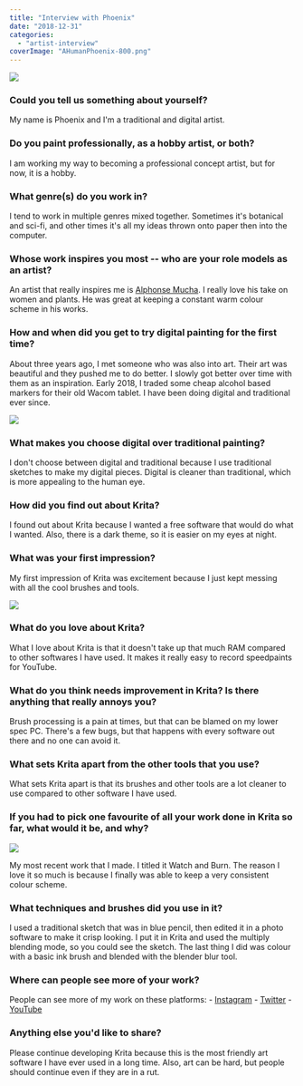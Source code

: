 ```yaml
---
title: "Interview with Phoenix"
date: "2018-12-31"
categories: 
  - "artist-interview"
coverImage: "AHumanPhoenix-800.png"
---
```


![](/images/posts/2018/AHumanPhoenix-800.png)

### Could you tell us something about yourself?

My name is Phoenix and I'm a traditional and digital artist.

### Do you paint professionally, as a hobby artist, or both?

I am working my way to becoming a professional concept artist, but for now, it is a hobby.

### What genre(s) do you work in?

I tend to work in multiple genres mixed together. Sometimes it's botanical and sci-fi, and other times it's all my ideas thrown onto paper then into the computer.

### Whose work inspires you most -- who are your role models as an artist?

An artist that really inspires me is [Alphonse Mucha](https://en.wikipedia.org/wiki/Alphonse_Mucha). I really love his take on women and plants. He was great at keeping a constant warm colour scheme in his works.

### How and when did you get to try digital painting for the first time?

About three years ago, I met someone who was also into art. Their art was beautiful and they pushed me to do better. I slowly got better over time with them as an inspiration. Early 2018, I traded some cheap alcohol based markers for their old Wacom tablet. I have been doing digital and traditional ever since.

![](/images/posts/2018/fallbackintoreality-800.png)

### What makes you choose digital over traditional painting?

I don't choose between digital and traditional because I use traditional sketches to make my digital pieces. Digital is cleaner than traditional, which is more appealing to the human eye.

### How did you find out about Krita?

I found out about Krita because I wanted a free software that would do what I wanted. Also, there is a dark theme, so it is easier on my eyes at night.

### What was your first impression?

My first impression of Krita was excitement because I just kept messing with all the cool brushes and tools.

![](/images/posts/2018/Phoenix-Side-View-800.png)

### What do you love about Krita?

What I love about Krita is that it doesn't take up that much RAM compared to other softwares I have used. It makes it really easy to record speedpaints for YouTube.

### What do you think needs improvement in Krita? Is there anything that really annoys you?

Brush processing is a pain at times, but that can be blamed on my lower spec PC. There's a few bugs, but that happens with every software out there and no one can avoid it.

### What sets Krita apart from the other tools that you use?

What sets Krita apart is that its brushes and other tools are a lot cleaner to use compared to other software I have used.

### If you had to pick one favourite of all your work done in Krita so far, what would it be, and why?

![](/images/posts/2018/watch-and-burn-800.png)

My most recent work that I made. I titled it Watch and Burn. The reason I love it so much is because I finally was able to keep a very consistent colour scheme.

### What techniques and brushes did you use in it?

I used a traditional sketch that was in blue pencil, then edited it in a photo software to make it crisp looking. I put it in Krita and used the multiply blending mode, so you could see the sketch. The last thing I did was colour with a basic ink brush and blended with the blender blur tool.

### Where can people see more of your work?

People can see more of my work on these platforms: - [Instagram](https://instagram.com/ahumanphoenix) - [Twitter](https://twitter.com/AHumanPhoenix) - [YouTube](https://www.youtube.com/channel/UCP2qyZQO5Uj6zBGyt4l-O4w)

### Anything else you'd like to share?

Please continue developing Krita because this is the most friendly art software I have ever used in a long time. Also, art can be hard, but people should continue even if they are in a rut.
